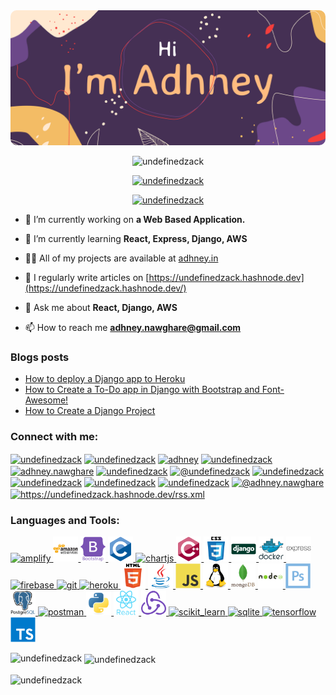 <img style="border-radius: 10px;" src="https://github.com/undefinedzack/undefinedzack/blob/main/type3.png"/>

[comment]: <> (<a href="https://undefinedzack.github.io/its.me/"><img align="right" width="200px" src="https://github.com/undefinedzack/undefinedzack/blob/main/its%20me.png" /></a>)



<p align="center"> <img src="https://komarev.com/ghpvc/?username=undefinedzack&label=Profile%20views&color=0e75b6&style=flat" alt="undefinedzack" /> </p>

<p align="center"> <a href="https://github.com/ryo-ma/github-profile-trophy"><img src="https://github-profile-trophy.vercel.app/?username=undefinedzack&column=3&margin-w=15&margin-h=15" alt="undefinedzack" /></a> </p>

<p align="center"> <a href="https://twitter.com/undefinedzack" target="blank"><img src="https://img.shields.io/twitter/follow/undefinedzack?logo=twitter&style=for-the-badge" alt="undefinedzack" /></a> </p>

- 🔭 I’m currently working on **a Web Based Application.**

- 🌱 I’m currently learning **React, Express, Django, AWS**

- 👨‍💻 All of my projects are available at [adhney.in](https://www.adhney.in/)

- 📝 I regularly write articles on [https://undefinedzack.hashnode.dev](https://undefinedzack.hashnode.dev/)

- 💬 Ask me about **React, Django, AWS**

- 📫 How to reach me **adhney.nawghare@gmail.com**

### Blogs posts
<!-- BLOG-POST-LIST:START -->
- [How to deploy a Django app to Heroku](https://undefinedzack.hashnode.dev/how-to-deploy-a-django-app-to-heroku)
- [How to Create a To-Do app in Django with Bootstrap and Font-Awesome!](https://undefinedzack.hashnode.dev/how-to-create-a-to-do-app-in-django-with-bootstrap-and-font-awesome)
- [How to Create a Django Project](https://undefinedzack.hashnode.dev/how-to-create-a-django-project)
<!-- BLOG-POST-LIST:END -->

<h3 align="left">Connect with me:</h3>
<p align="left">
<a href="https://dev.to/undefinedzack" target="blank"><img align="center" src="https://cdn.jsdelivr.net/npm/simple-icons@3.0.1/icons/dev-dot-to.svg" alt="undefinedzack" height="30" width="40" /></a>
<a href="https://twitter.com/undefinedzack" target="blank"><img align="center" src="https://cdn.jsdelivr.net/npm/simple-icons@3.0.1/icons/twitter.svg" alt="undefinedzack" height="30" width="40" /></a>
<a href="https://linkedin.com/in/adhney" target="blank"><img align="center" src="https://cdn.jsdelivr.net/npm/simple-icons@3.0.1/icons/linkedin.svg" alt="adhney" height="30" width="40" /></a>
<a href="https://stackoverflow.com/users/undefinedzack" target="blank"><img align="center" src="https://cdn.jsdelivr.net/npm/simple-icons@3.0.1/icons/stackoverflow.svg" alt="undefinedzack" height="30" width="40" /></a>
<a href="https://fb.com/adhney.nawghare" target="blank"><img align="center" src="https://cdn.jsdelivr.net/npm/simple-icons@3.0.1/icons/facebook.svg" alt="adhney.nawghare" height="30" width="40" /></a>
<a href="https://instagram.com/undefinedzack" target="blank"><img align="center" src="https://cdn.jsdelivr.net/npm/simple-icons@3.0.1/icons/instagram.svg" alt="undefinedzack" height="30" width="40" /></a>
<a href="https://medium.com/@undefinedzack" target="blank"><img align="center" src="https://cdn.jsdelivr.net/npm/simple-icons@3.0.1/icons/medium.svg" alt="@undefinedzack" height="30" width="40" /></a>
<a href="https://www.codechef.com/users/undefinedzack" target="blank"><img align="center" src="https://cdn.jsdelivr.net/npm/simple-icons@3.1.0/icons/codechef.svg" alt="undefinedzack" height="30" width="40" /></a>
<a href="https://www.hackerrank.com/undefinedzack" target="blank"><img align="center" src="https://cdn.jsdelivr.net/npm/simple-icons@3.0.1/icons/hackerrank.svg" alt="undefinedzack" height="30" width="40" /></a>
<a href="https://codeforces.com/profile/undefinedzack" target="blank"><img align="center" src="https://cdn.jsdelivr.net/npm/simple-icons@3.0.1/icons/codeforces.svg" alt="undefinedzack" height="30" width="40" /></a>
<a href="https://www.leetcode.com/undefinedzack" target="blank"><img align="center" src="https://cdn.jsdelivr.net/npm/simple-icons@3.0.1/icons/leetcode.svg" alt="undefinedzack" height="30" width="40" /></a>
<a href="https://www.hackerearth.com/@adhney.nawghare" target="blank"><img align="center" src="https://cdn.jsdelivr.net/npm/simple-icons@3.0.1/icons/hackerearth.svg" alt="@adhney.nawghare" height="30" width="40" /></a>
<a href="https://undefinedzack.hashnode.dev/rss.xml" target="blank"><img align="center" src="https://cdn.jsdelivr.net/npm/simple-icons@3.0.1/icons/rss.svg" alt="https://undefinedzack.hashnode.dev/rss.xml" height="30" width="40" /></a>
</p>

<h3 align="left">Languages and Tools:</h3>
<p align="left"> <a href="https://aws.amazon.com/amplify/" target="_blank"> <img src="https://docs.amplify.aws/assets/logo-dark.svg" alt="amplify" width="40" height="40"/> </a> <a href="https://aws.amazon.com" target="_blank"> <img src="https://raw.githubusercontent.com/devicons/devicon/master/icons/amazonwebservices/amazonwebservices-original-wordmark.svg" alt="aws" width="40" height="40"/> </a> <a href="https://getbootstrap.com" target="_blank"> <img src="https://raw.githubusercontent.com/devicons/devicon/master/icons/bootstrap/bootstrap-plain-wordmark.svg" alt="bootstrap" width="40" height="40"/> </a> <a href="https://www.cprogramming.com/" target="_blank"> <img src="https://raw.githubusercontent.com/devicons/devicon/master/icons/c/c-original.svg" alt="c" width="40" height="40"/> </a> <a href="https://www.chartjs.org" target="_blank"> <img src="https://www.chartjs.org/media/logo-title.svg" alt="chartjs" width="40" height="40"/> </a> <a href="https://www.w3schools.com/cpp/" target="_blank"> <img src="https://raw.githubusercontent.com/devicons/devicon/master/icons/cplusplus/cplusplus-original.svg" alt="cplusplus" width="40" height="40"/> </a> <a href="https://www.w3schools.com/css/" target="_blank"> <img src="https://raw.githubusercontent.com/devicons/devicon/master/icons/css3/css3-original-wordmark.svg" alt="css3" width="40" height="40"/> </a> <a href="https://www.djangoproject.com/" target="_blank"> <img src="https://raw.githubusercontent.com/devicons/devicon/master/icons/django/django-original.svg" alt="django" width="40" height="40"/> </a> <a href="https://www.docker.com/" target="_blank"> <img src="https://raw.githubusercontent.com/devicons/devicon/master/icons/docker/docker-original-wordmark.svg" alt="docker" width="40" height="40"/> </a> <a href="https://expressjs.com" target="_blank"> <img src="https://raw.githubusercontent.com/devicons/devicon/master/icons/express/express-original-wordmark.svg" alt="express" width="40" height="40"/> </a> <a href="https://firebase.google.com/" target="_blank"> <img src="https://www.vectorlogo.zone/logos/firebase/firebase-icon.svg" alt="firebase" width="40" height="40"/> </a> <a href="https://git-scm.com/" target="_blank"> <img src="https://www.vectorlogo.zone/logos/git-scm/git-scm-icon.svg" alt="git" width="40" height="40"/> </a> <a href="https://heroku.com" target="_blank"> <img src="https://www.vectorlogo.zone/logos/heroku/heroku-icon.svg" alt="heroku" width="40" height="40"/> </a> <a href="https://www.w3.org/html/" target="_blank"> <img src="https://raw.githubusercontent.com/devicons/devicon/master/icons/html5/html5-original-wordmark.svg" alt="html5" width="40" height="40"/> </a> <a href="https://www.java.com" target="_blank"> <img src="https://raw.githubusercontent.com/devicons/devicon/master/icons/java/java-original.svg" alt="java" width="40" height="40"/> </a> <a href="https://developer.mozilla.org/en-US/docs/Web/JavaScript" target="_blank"> <img src="https://raw.githubusercontent.com/devicons/devicon/master/icons/javascript/javascript-original.svg" alt="javascript" width="40" height="40"/> </a> <a href="https://www.linux.org/" target="_blank"> <img src="https://raw.githubusercontent.com/devicons/devicon/master/icons/linux/linux-original.svg" alt="linux" width="40" height="40"/> </a> <a href="https://www.mongodb.com/" target="_blank"> <img src="https://raw.githubusercontent.com/devicons/devicon/master/icons/mongodb/mongodb-original-wordmark.svg" alt="mongodb" width="40" height="40"/> </a> <a href="https://nodejs.org" target="_blank"> <img src="https://raw.githubusercontent.com/devicons/devicon/master/icons/nodejs/nodejs-original-wordmark.svg" alt="nodejs" width="40" height="40"/> </a> <a href="https://www.photoshop.com/en" target="_blank"> <img src="https://raw.githubusercontent.com/devicons/devicon/master/icons/photoshop/photoshop-line.svg" alt="photoshop" width="40" height="40"/> </a> <a href="https://www.postgresql.org" target="_blank"> <img src="https://raw.githubusercontent.com/devicons/devicon/master/icons/postgresql/postgresql-original-wordmark.svg" alt="postgresql" width="40" height="40"/> </a> <a href="https://postman.com" target="_blank"> <img src="https://www.vectorlogo.zone/logos/getpostman/getpostman-icon.svg" alt="postman" width="40" height="40"/> </a> <a href="https://www.python.org" target="_blank"> <img src="https://raw.githubusercontent.com/devicons/devicon/master/icons/python/python-original.svg" alt="python" width="40" height="40"/> </a> <a href="https://reactjs.org/" target="_blank"> <img src="https://raw.githubusercontent.com/devicons/devicon/master/icons/react/react-original-wordmark.svg" alt="react" width="40" height="40"/> </a> <a href="https://redux.js.org" target="_blank"> <img src="https://raw.githubusercontent.com/devicons/devicon/master/icons/redux/redux-original.svg" alt="redux" width="40" height="40"/> </a> <a href="https://scikit-learn.org/" target="_blank"> <img src="https://upload.wikimedia.org/wikipedia/commons/0/05/Scikit_learn_logo_small.svg" alt="scikit_learn" width="40" height="40"/> </a> <a href="https://www.sqlite.org/" target="_blank"> <img src="https://www.vectorlogo.zone/logos/sqlite/sqlite-icon.svg" alt="sqlite" width="40" height="40"/> </a> <a href="https://www.tensorflow.org" target="_blank"> <img src="https://www.vectorlogo.zone/logos/tensorflow/tensorflow-icon.svg" alt="tensorflow" width="40" height="40"/> </a> <a href="https://www.typescriptlang.org/" target="_blank"> <img src="https://raw.githubusercontent.com/devicons/devicon/master/icons/typescript/typescript-original.svg" alt="typescript" width="40" height="40"/> </a> </p>

<p><img align="left" src="https://github-readme-stats.vercel.app/api/top-langs?username=undefinedzack&show_icons=true&locale=en&layout=compact" alt="undefinedzack" /></p>

<p>&nbsp;<img align="center" src="https://github-readme-stats.vercel.app/api?username=undefinedzack&show_icons=true&locale=en" alt="undefinedzack" /></p>

<p><img align="center" src="https://github-readme-streak-stats.herokuapp.com/?user=undefinedzack&" alt="undefinedzack" /></p>
